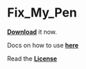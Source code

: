 # Fix_My_Pen

**[Download](https://github.com/saveenr/Fix_My_Pen/releases)** it now.

Docs on how to use **[here](https://github.com/viziblr/ViziblrBlog/blob/main/posts/20110813_Fix_My_Pen.md)**

Read the **[License](LICENSE.md)**
